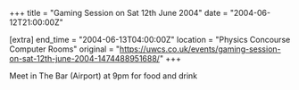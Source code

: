 +++
title = "Gaming Session on Sat 12th June 2004"
date = "2004-06-12T21:00:00Z"

[extra]
end_time = "2004-06-13T04:00:00Z"
location = "Physics Concourse Computer Rooms"
original = "https://uwcs.co.uk/events/gaming-session-on-sat-12th-june-2004-1474488951688/"
+++

Meet in The Bar (Airport) at 9pm for food and drink

